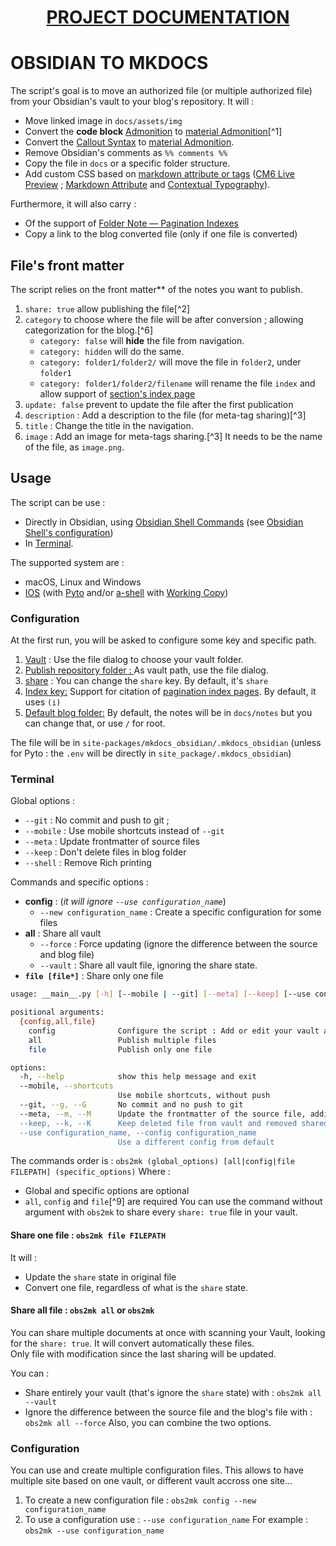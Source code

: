
<h1 align="center"><a href="https://github.com/Mara-Li/obsidian_mkdocs#readme">PROJECT DOCUMENTATION</a></h1>

# OBSIDIAN TO MKDOCS
The script's goal is to move an authorized file (or multiple authorized file) from your Obsidian's vault to your blog's repository. It will :
- Move linked image in `docs/assets/img`
- Convert the **code block** [Admonition](https://github.com/valentine195/obsidian-admonition) to [material Admonition](https://squidfunk.github.io/mkdocs-material/reference/admonitions/)[^1]
- Convert the [Callout Syntax](https://help.obsidian.md/How+to/Use+callouts) to [material Admonition](https://squidfunk.github.io/mkdocs-material/reference/admonitions/).
- Remove Obsidian's comments as `%% comments %%`
- Copy the file in `docs` or a specific folder structure. 
- Add custom CSS based on  [markdown attribute or tags](#Custom-attribute-example) ([CM6 Live Preview](https://github.com/nothingislost/obsidian-cm6-attributes) ; [Markdown Attribute](https://github.com/valentine195/obsidian-markdown-attributes) and [Contextual Typography](https://github.com/mgmeyers/obsidian-contextual-typography)). 

Furthermore, it will also carry :
- Of the support of [Folder Note — Pagination Indexes](#folder-note)
- Copy a link to the blog converted file (only if one file is converted)

## File's front matter
The script relies on the front matter** of the notes you want to publish. 
1. `share: true` allow publishing the file[^2]
2. `category` to choose where the file will be after conversion ; allowing categorization for the blog.[^6]
    - `category: false` will **hide** the file from navigation.
    - `category: hidden` will do the same.
    - `category: folder1/folder2/` will move the file in `folder2`, under `folder1`
    - `category: folder1/folder2/filename` will rename the file `index` and allow support of [section's index page](https://squidfunk.github.io/mkdocs-material/setup/setting-up-navigation/#section-index-pages)  
3. `update: false` prevent to update the file after the first publication
4. `description` : Add a description to the file (for meta-tag sharing)[^3]
5. `title` : Change the title in the navigation.
6. `image` : Add an image for meta-tags sharing.[^3] It needs to be the name of the file, as `image.png`. 

## Usage
The script can be use :
- Directly in Obsidian, using [Obsidian Shell Commands](https://github.com/Taitava/obsidian-shellcommands) (see [Obsidian Shell's configuration](#obsidian-shell-configuration))
- In [Terminal](#terminal).

The supported system are :
- macOS, Linux and Windows
- [IOS](#ios) (with [Pyto](https://pyto.app) and/or [a-shell](https://holzschu.github.io/a-Shell_iOS/) with [Working Copy](https://workingcopyapp.com/))

### Configuration
At the first run, you will be asked to configure some key and specific path.
1. <u>Vault</u> : Use the file dialog to choose your vault folder.
2. <u>Publish repository folder : </u> As vault path, use the file dialog.
3. <u>share</u> : You can change the `share` key. By default, it's `share`
4. <u>Index key:</u> Support for citation of [pagination index pages](#folder-note). By default, it uses `(i)`
5. <u>Default blog folder:</u> By default, the notes will be in `docs/notes` but you can change that, or use `/` for root. 

The file will be in `site-packages/mkdocs_obsidian/.mkdocs_obsidian` (unless for Pyto : the `.env` will be directly in `site_package/.mkdocs_obsidian`)

### Terminal 

Global options :
- `--git` : No commit and push to git ; 
- `--mobile` : Use mobile shortcuts instead of `--git`
- `--meta` : Update frontmatter of source files
- `--keep` : Don't delete files in blog folder
- `--shell` : Remove Rich printing

Commands and specific options :
- **config** : (*it will ignore `--use configuration_name`*)
    - `--new configuration_name` : Create a specific configuration for some files
- **all** : Share all vault
    - `--force` : Force updating (ignore the difference between the source and blog file)
    - `--vault` : Share all vault file, ignoring the share state.
- **`file [file*]`** : Share only one file

```bash
usage: __main__.py [-h] [--mobile | --git] [--meta] [--keep] [--use configuration_name] {config,all,file} ...

positional arguments:
  {config,all,file}
    config              Configure the script : Add or edit your vault and blog absolute path, change some keys.
    all                 Publish multiple files
    file                Publish only one file

options:
  -h, --help            show this help message and exit
  --mobile, --shortcuts
                        Use mobile shortcuts, without push
  --git, --g, --G       No commit and no push to git
  --meta, --m, --M      Update the frontmatter of the source file, adding the note blog's link
  --keep, --k, --K      Keep deleted file from vault and removed shared file
  --use configuration_name, --config configuration_name
                        Use a different config from default
```

The commands order is :
`obs2mk (global_options) [all|config|file FILEPATH] (specific_options)`
Where :
- Global and specific options are optional
- `all`, `config` and `file`[^9] are required
You can use the command without argument with `obs2mk` to share every `share: true` file in your vault.


#### Share one file : `obs2mk file FILEPATH`
It will :
- Update the `share` state in original file
- Convert one file, regardless of what is the `share` state.

#### Share all file : `obs2mk all` or `obs2mk`
You can share multiple documents at once with scanning your Vault, looking for the `share: true`. It will convert automatically these files.  
Only file with modification since the last sharing will be updated.

You can :
- Share entirely your vault (that's ignore the `share` state) with : `obs2mk all --vault`
- Ignore the difference between the source file and the blog's file with :  `obs2mk all --force`
Also, you can combine the two options. 

### Configuration
You can use and create multiple configuration files. This allows to have multiple site based on one vault, or different vault accross one site... 
1. To create a new configuration file : `obs2mk config --new configuration_name`
2. To use a configuration use : `--use configuration_name` 
    For example : `obs2mk --use configuration_name` 
